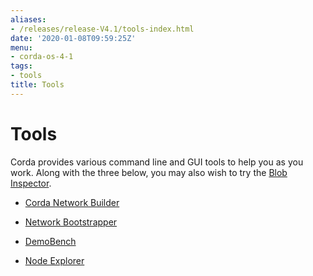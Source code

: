 ```yaml
---
aliases:
- /releases/release-V4.1/tools-index.html
date: '2020-01-08T09:59:25Z'
menu:
- corda-os-4-1
tags:
- tools
title: Tools
---
```



# Tools

Corda provides various command line and GUI tools to help you as you work. Along with the three below, you may also
            wish to try the [Blob Inspector](blob-inspector.md).


* [Corda Network Builder](network-builder.md)

* [Network Bootstrapper](network-bootstrapper.md)

* [DemoBench](demobench.md)

* [Node Explorer](node-explorer.md)



